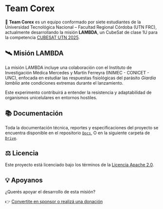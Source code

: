 # Team Corex

🚀 **Team Corex** es un equipo conformado por siete estudiantes de la Universidad Tecnológica Nacional – Facultad Regional Córdoba (UTN FRC),
 actualmente desarrollando la misión **LAMBDA**, un CubeSat de clase 1U para la competencia [CUBESAT UTN 2025](https://utn.edu.ar/es/cubesat-utn).


## 🛰️ Misión LAMBDA

La misión LAMBDA incluye una colaboración con el Instituto de Investigación Médica Mercedes y Martín Ferreyra (INIMEC - CONICET - UNC),
enfocada en estudiar las respuestas fisiológicas del parásito *Giardia lamblia* ante condiciones extremas durante el lanzamiento.

Este experimento contribuirá a entender la resistencia y adaptabilidad de organismos unicelulares en entornos hostiles.


## 📚 Documentación

Toda la documentación técnica, reportes y especificaciones del proyecto se encuentra disponible en el repositorio [`Docs`](https://github.com/Team-COREX/Docs), O en la siguiente
carpeta de [`Drive`](https://drive.google.com/drive/u/1/folders/1Ri3OEng7t4Z0P9lp29xmS_LHC9f3J3kS).


## ⚖️ Licencia

Este proyecto está licenciado bajo los términos de la [Licencia Apache 2.0](https://www.apache.org/licenses/LICENSE-2.0).


## 💡 Apoyanos

¿Querés apoyar el desarrollo de esta misión?

👉 [Convertite en sponsor o realizá una donación](LINK_A_DONACIONES)


